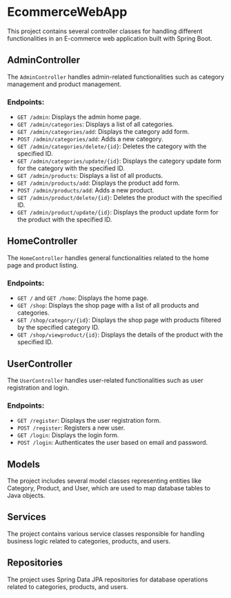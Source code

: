 # EcommerceWebApp

This project contains several controller classes for handling different functionalities in an E-commerce web application built with Spring Boot.

## AdminController

The `AdminController` handles admin-related functionalities such as category management and product management.

### Endpoints:

- `GET /admin`: Displays the admin home page.
- `GET /admin/categories`: Displays a list of all categories.
- `GET /admin/categories/add`: Displays the category add form.
- `POST /admin/categories/add`: Adds a new category.
- `GET /admin/categories/delete/{id}`: Deletes the category with the specified ID.
- `GET /admin/categories/update/{id}`: Displays the category update form for the category with the specified ID.
- `GET /admin/products`: Displays a list of all products.
- `GET /admin/products/add`: Displays the product add form.
- `POST /admin/products/add`: Adds a new product.
- `GET /admin/product/delete/{id}`: Deletes the product with the specified ID.
- `GET /admin/product/update/{id}`: Displays the product update form for the product with the specified ID.

## HomeController

The `HomeController` handles general functionalities related to the home page and product listing.

### Endpoints:

- `GET /` and `GET /home`: Displays the home page.
- `GET /shop`: Displays the shop page with a list of all products and categories.
- `GET /shop/category/{id}`: Displays the shop page with products filtered by the specified category ID.
- `GET /shop/viewproduct/{id}`: Displays the details of the product with the specified ID.

## UserController

The `UserController` handles user-related functionalities such as user registration and login.

### Endpoints:

- `GET /register`: Displays the user registration form.
- `POST /register`: Registers a new user.
- `GET /login`: Displays the login form.
- `POST /login`: Authenticates the user based on email and password.

## Models

The project includes several model classes representing entities like Category, Product, and User, which are used to map database tables to Java objects.

## Services

The project contains various service classes responsible for handling business logic related to categories, products, and users.

## Repositories

The project uses Spring Data JPA repositories for database operations related to categories, products, and users.

